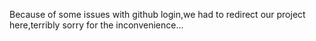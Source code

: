 Because of some issues with github login,we had to redirect our project here,terribly sorry for the inconvenience... 
